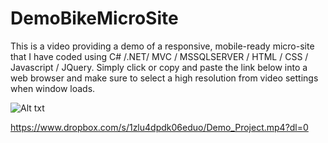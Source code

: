 # DemoBikeMicroSite
This is a video providing a demo of a responsive, mobile-ready micro-site that I have coded using C# /.NET/ MVC / MSSQLSERVER / HTML / CSS / Javascript / JQuery.
Simply click or copy and paste the link below into a web browser and make sure to select a high resolution from video settings when window loads.

![Alt txt](https://yknsoa.sn.files.1drv.com/y4mO1Q3ilY9VQdJN3OwjGaCvGbM2Jq-lmvb3V_azbI4Ly6Mgwf1qLe9LSzx_17cLbyJpItyDW79pLjIFoLS3whoga-byyRGKmNSXjhGrDOBbWl4AxK7v_rmx23VGKBd7wbejEpUSfeZKyHkjfB489dTu2IJbwzCUTj75Ssp1O8tfiFNAHlR5DOUSFnqMZHdTe7saF5_fswAxfY29PSIuDwngw?width=284&height=300&cropmode=none)

https://www.dropbox.com/s/1zlu4dpdk06eduo/Demo_Project.mp4?dl=0
